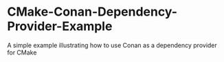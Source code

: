 # CMake-Conan-Dependency-Provider-Example
A simple example illustrating how to use Conan as a dependency provider for CMake

